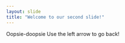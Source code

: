 ```yaml
---
layout: slide
title: "Welcome to our second slide!"
---
```

Oopsie-doopsie
Use the left arrow to go back!
